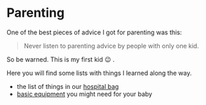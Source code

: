 # Parenting

One of the best pieces of advice I got for parenting was this:

> Never listen to parenting advice by people with only
> one kid.

So be warned. This is my first kid :wink: .

Here you will find some lists with things I learned along the way.

* the list of things in our [hospital bag](hospital_bag.md)
* [basic equipment](basic_equipment.md) you might need for your baby

